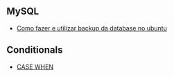 ## MySQL

- [Como fazer e utilizar backup da database no ubuntu](./topics/mysqlbkp.md)

## Conditionals

- [CASE WHEN](./topics/mysql-conditionals)
